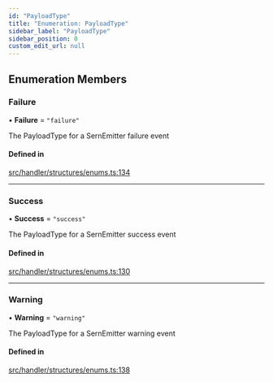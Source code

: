 ```yaml
---
id: "PayloadType"
title: "Enumeration: PayloadType"
sidebar_label: "PayloadType"
sidebar_position: 0
custom_edit_url: null
---
```


## Enumeration Members

### Failure

• **Failure** = ``"failure"``

The PayloadType for a SernEmitter failure event

#### Defined in

[src/handler/structures/enums.ts:134](https://github.com/sern-handler/handler/blob/b641472/src/handler/structures/enums.ts#L134)

___

### Success

• **Success** = ``"success"``

The PayloadType for a SernEmitter success event

#### Defined in

[src/handler/structures/enums.ts:130](https://github.com/sern-handler/handler/blob/b641472/src/handler/structures/enums.ts#L130)

___

### Warning

• **Warning** = ``"warning"``

The PayloadType for a SernEmitter warning event

#### Defined in

[src/handler/structures/enums.ts:138](https://github.com/sern-handler/handler/blob/b641472/src/handler/structures/enums.ts#L138)
